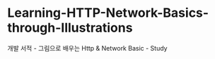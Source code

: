 # Learning-HTTP-Network-Basics-through-Illustrations
개발 서적 - 그림으로 배우는 Http &amp; Network Basic - Study
